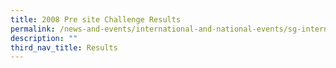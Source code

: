 ```yaml
---
title: 2008 Pre site Challenge Results
permalink: /news-and-events/international-and-national-events/sg-international-math-challenge/results/2008-pre/
description: ""
third_nav_title: Results
---
```


